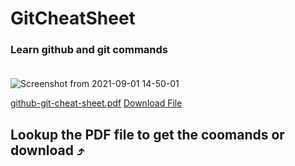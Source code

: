 # GitCheatSheet

### Learn github and git commands<br><br>
![Screenshot from 2021-09-01 14-50-01](https://user-images.githubusercontent.com/37219226/131683595-8e2065a9-1a3a-45a0-9892-4aaa444437ec.png)

[github-git-cheat-sheet.pdf](https://github.com/Neba-Emmanuel/GitCheatSheet/files/7204030/github-git-cheat-sheet.pdf)
<a href="https://github.com/Neba-Emmanuel/GitCheatSheet/files/7204030/github-git-cheat-sheet.pdf">Download File</a>

## Lookup the PDF file to get the coomands or download ⤴️
